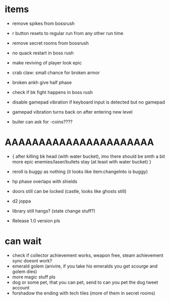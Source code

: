 # items

* remove spikes from bossrush
* r button resets to regular run from any other run time
* remove secret rooms from bossrush
* no quack restart in boss rush

* make reviving of player look epic
* crab claw: small chance for broken armor
* broken ankh give half phase
* check if bk fight happens in boss rush
* disable gamepad vibration if keyboard input is detected but no gamepad
* gamepad vibration turns back on after entering new level
* builer can ask for -coins????

# AAAAAAAAAAAAAAAAAAAAAA

* {
 after killing bk head (with water bucket), imo there should be smth a bit more epic
 enemies/laser/bullets stay (at least with water bucket)
}

* reroll is buggy as nothing (it looks like item:changeInto is buggy)

* hp phase overlaps with shields 
* doors still can be locked (castle, looks like ghosts still)
* d2 joppa
* library still hangs? (state change stuff?)
* Release 1.0 version pls

# can wait

* check if collector achievement works, weapon free, steam achievement sync doesnt work?
* emerald golem (anivire, if you take his emeralds you get scourge and golem dies)
* more magic stuff pls
* dog or some pet, that you can pet, send to can you pet the dog tweet account
* forshadow the ending with tech tiles (more of them in secret rooms)